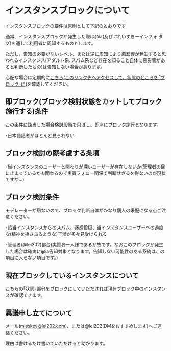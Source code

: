 # インスタンスブロックについて
インスタンスブロックの要件は原則として下記のとおりです

通常、インスタンスブロックが発生した際は@ia(及び #れいすきーインフォ タグ)を通して利用者に周知するものとします。

ただし、告知の必要がないレベル、または逆に周知により悪影響が発生すると思われるインスタンス(アダルト系､スパム系など存在を知ること自体に悪影響があると判断したもの)は告知しない場合があります。

心配な場合は定期的に[こちら(このリンク先へアクセスして、状態のところを｢ブロック｣に)](https://misskey.lei202.com/admin/federation)を確認してください。

## 即ブロック(ブロック検討状態をカットしてブロック施行する)条件

この条件に該当した場合検討段階を飛ばし、即座にブロック施行となります。

･日本語話者がほとんど見られない

## ブロック検討の際考慮する条項
･当インスタンスのユーザーと関わりが深いユーザーが存在しないか(管理者の目に止まっているかも関わるので実質フォロー関係で判断せざるを得ないのが現状ですが...)

## ブロック検討条件

モデレーターが居ないので、ブロック判断自体がかなり個人の采配になる点ご注意ください。

･該当インスタンスからのスパム、迷惑投稿、当インスタンスユーザーへの過度な(精神を揺さぶるような)干渉が多々見受けられる

･管理者(@lei202)都合(実質お一人様であるが故です。なおこのブロックが発生した場合は確実に@ia告知対象となります。告知しない可能性のある系統はこの項目に入らない項目です。)

## 現在ブロックしているインスタンスについて

[こちら](https://misskey.lei202.com/admin/federation)の｢状態｣部分をブロックにしていだだければ現在ブロック中のインスタンスが確認できます。

## 異議申し立てについて

メール(misskey@lei202.com)、または@lei202(DMをおすすめします)へご連絡ください。

理由は書けるだけ書いていただけると助かります。
